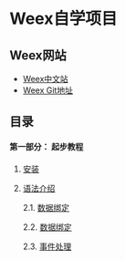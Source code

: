 # Weex自学项目

## Weex网站

* [Weex中文站](http://alibaba.github.io/weex/cn/)
* [Weex Git地址](https://github.com/alibaba/weex)

## 目录

#### 第一部分： 起步教程

1. [安装](./documents/ex01.tutorial/01.install.md)
2. [语法介绍](./documents/ex01.tutorial/02.syntax.main.md)

    2.1. [数据绑定](./documents/ex01.tutorial/02.1.syntax.data-binding.md)
    
    2.2. [数据绑定](./documents/ex01.tutorial/02.2.syntax.style-n-class.md)

    2.3. [事件处理](./documents/ex01.tutorial/02.2.syntax.style-n-class.md)